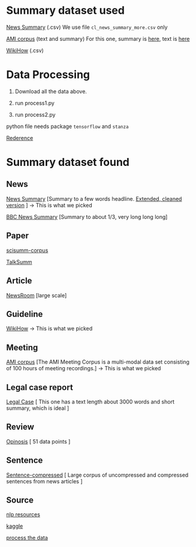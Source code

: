 # Summary dataset used

[News Summary](https://www.kaggle.com/edumunozsala/cleaned-news-summary) (.csv) We use file `cl_news_summary_more.csv` only

[AMI corpus](https://github.com/gcunhase/AMICorpusXML) (text and summary) For this one, summary is [here](https://github.com/gcunhase/AMICorpusXML/tree/master/data/ami-summary/abstractive), text is [here](https://github.com/gcunhase/AMICorpusXML/tree/master/data/ami-transcripts)

[WikiHow](https://www.kaggle.com/varunucl/wikihow-summarization) (.csv)

# Data Processing

1. Download all the data above. 

2. run process1.py

3. run process2.py

python file needs package `tensorflow` and `stanza`

[Rederence ](https://github.com/abisee/cnn-dailymail)

# Summary dataset found

## News

[News Summary](https://www.kaggle.com/sunnysai12345/news-summary) \[Summary to a few words headline. [Extended, cleaned version](https://www.kaggle.com/edumunozsala/cleaned-news-summary) \] -> This is what we picked

[BBC News Summary](https://www.kaggle.com/pariza/bbc-news-summary) \[Summary to about 1/3, very long long long]

## Paper

[scisumm-corpus](https://github.com/WING-NUS/scisumm-corpus)

[TalkSumm](https://github.com/levguy/talksumm)

## Article

[NewsRoom](https://paperswithcode.com/dataset/newsroom) \[large scale\]

## Guideline

[WikiHow](https://www.kaggle.com/varunucl/wikihow-summarization) -> This is what we picked

## Meeting


[AMI corpus](https://github.com/gcunhase/AMICorpusXML) \[The AMI Meeting Corpus is a multi-modal data set consisting of 100 hours of meeting recordings.\] -> This is what we picked

## Legal case report

[Legal Case](https://archive.ics.uci.edu/ml/datasets/Legal+Case+Reports) \[ This one has a text length about 3000 words and short summary, which is ideal \]

## Review

[Opinosis](http://kavita-ganesan.com/opinosis-opinion-dataset/#.YLu3Ky21FQI) \[ 51 data points \]

## Sentence

[Sentence-compressed](https://paperswithcode.com/dataset/sentence-compression) \[ Large corpus of uncompressed and compressed sentences from news articles \]


## Source

[nlp resources](https://github.com/mathsyouth/awesome-text-summarization)

[kaggle](https://www.kaggle.com)


[process the data](https://github.com/abisee/cnn-dailymail)

